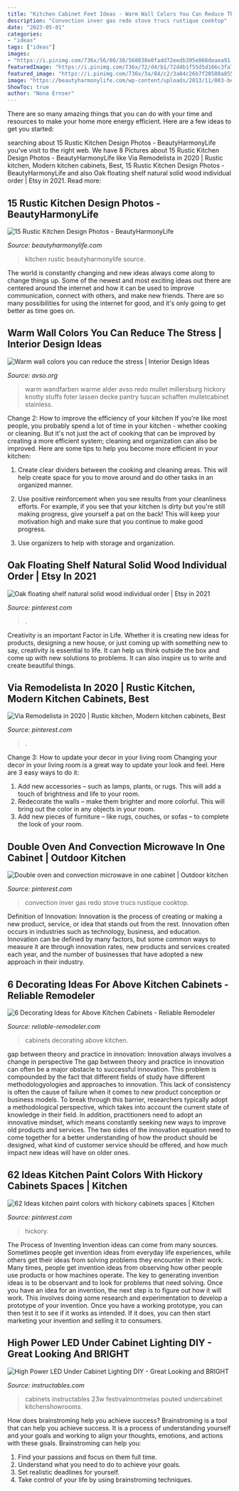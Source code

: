 ```yaml
---
title: "Kitchen Cabinet Feet Ideas - Warm Wall Colors You Can Reduce The Stress"
description: "Convection inver gas redo stove trucs rustique cooktop"
date: "2023-05-01"
categories:
- "ideas"
tags: ["ideas"]
images:
- "https://i.pinimg.com/736x/56/80/38/568038e0fadd72eedb395e068deaea91.jpg"
featuredImage: "https://i.pinimg.com/736x/72/d4/b1/72d4b1f55d5d166c3fa77753a598a746.jpg"
featured_image: "https://i.pinimg.com/736x/3a/84/c2/3a84c26b7f20508a8553e3551a8d0a45.jpg"
image: "https://beautyharmonylife.com/wp-content/uploads/2013/11/003-beartooth-foothills-residence-montana-reclaimed-lumber.jpg"
ShowToc: true
author: "Nona Ernser"
---
```



There are so many amazing things that you can do with your time and resources to make your home more energy efficient. Here are a few ideas to get you started:

	

		
searching about 15 Rustic Kitchen Design Photos - BeautyHarmonyLife you've visit to the right web. We have 8 Pictures about 15 Rustic Kitchen Design Photos - BeautyHarmonyLife like Via Remodelista in 2020 | Rustic kitchen, Modern kitchen cabinets, Best, 15 Rustic Kitchen Design Photos - BeautyHarmonyLife and also Oak floating shelf natural solid wood individual order | Etsy in 2021. Read more:
		
    
## 15 Rustic Kitchen Design Photos - BeautyHarmonyLife

<img loading=lazy src="https://beautyharmonylife.com/wp-content/uploads/2013/11/003-beartooth-foothills-residence-montana-reclaimed-lumber.jpg" onerror="this.onerror=null;this.src='https://tse3.mm.bing.net/th?id=OIP.LSd75o39CZyT05q1KteJ_AHaLE&amp;pid=15.1';" alt="15 Rustic Kitchen Design Photos - BeautyHarmonyLife">

_Source: beautyharmonylife.com_

>kitchen rustic beautyharmonylife source. 

	

The world is constantly changing and new ideas always come along to change things up. Some of the newest and most exciting ideas out there are centered around the internet and how it can be used to improve communication, connect with others, and make new friends. There are so many possibilities for using the internet for good, and it's only going to get better as time goes on.

    
## Warm Wall Colors You Can Reduce The Stress | Interior Design Ideas

<img loading=lazy src="https://www.avso.org/wp-content/uploads/2014/11/warm-wall-colors-you-can-reduce-the-stress-1415179071.jpg" onerror="this.onerror=null;this.src='https://tse4.mm.bing.net/th?id=OIP.tt86A4lJB7okXtDici_bGwHaJ6&amp;pid=15.1';" alt="Warm wall colors you can reduce the stress | Interior Design Ideas">

_Source: avso.org_

>warm wandfarben warme alder avso redo mullet millersburg hickory knotty stuffs foter lassen decke pantry tuscan schaffen mulletcabinet stainless. 

	

Change 2: How to improve the efficiency of your kitchen
If you're like most people, you probably spend a lot of time in your kitchen - whether cooking or cleaning. But it's not just the act of cooking that can be improved by creating a more efficient system; cleaning and organization can also be improved. Here are some tips to help you become more efficient in your kitchen:
1. Create clear dividers between the cooking and cleaning areas. This will help create space for you to move around and do other tasks in an organized manner.

2. Use positive reinforcement when you see results from your cleanliness efforts. For example, if you see that your kitchen is dirty but you're still making progress, give yourself a pat on the back! This will keep your motivation high and make sure that you continue to make good progress.

3. Use organizers to help with storage and organization.

    
## Oak Floating Shelf Natural Solid Wood Individual Order | Etsy In 2021

<img loading=lazy src="https://i.pinimg.com/736x/56/80/38/568038e0fadd72eedb395e068deaea91.jpg" onerror="this.onerror=null;this.src='https://tse1.mm.bing.net/th?id=OIP.ovQZgN5Evzm1EAo8KYQV1QHaLG&amp;pid=15.1';" alt="Oak floating shelf natural solid wood individual order | Etsy in 2021">

_Source: pinterest.com_

>. 

	

Creativity is an important Factor in Life. Whether it is creating new ideas for products, designing a new house, or just coming up with something new to say, creativity is essential to life. It can help us think outside the box and come up with new solutions to problems. It can also inspire us to write and create beautiful things.

    
## Via Remodelista In 2020 | Rustic Kitchen, Modern Kitchen Cabinets, Best

<img loading=lazy src="https://i.pinimg.com/736x/59/67/86/596786376342b98a2e0efa211f967f2c.jpg" onerror="this.onerror=null;this.src='https://tse1.mm.bing.net/th?id=OIP.4pVKlgUG_6lh0sgOkLox4AHaLG&amp;pid=15.1';" alt="Via Remodelista in 2020 | Rustic kitchen, Modern kitchen cabinets, Best">

_Source: pinterest.com_

>. 

	

Change 3: How to update your decor in your living room
Changing your decor in your living room is a great way to update your look and feel. Here are 3 easy ways to do it: 
1. Add new accessories – such as lamps, plants, or rugs. This will add a touch of brightness and life to your room. 
2. Redecorate the walls – make them brighter and more colorful. This will bring out the color in any objects in your room. 
3. Add new pieces of furniture – like rugs, couches, or sofas – to complete the look of your room.

    
## Double Oven And Convection Microwave In One Cabinet | Outdoor Kitchen

<img loading=lazy src="https://i.pinimg.com/736x/72/d4/b1/72d4b1f55d5d166c3fa77753a598a746.jpg" onerror="this.onerror=null;this.src='https://tse3.mm.bing.net/th?id=OIP.eZP4cDjBROBLK_a0e2h4CQHaKL&amp;pid=15.1';" alt="Double oven and convection microwave in one cabinet | Outdoor kitchen">

_Source: pinterest.com_

>convection inver gas redo stove trucs rustique cooktop. 

	

Definition of Innovation:
Innovation is the process of creating or making a new product, service, or idea that stands out from the rest. Innovation often occurs in industries such as technology, business, and education. Innovation can be defined by many factors, but some common ways to measure it are through innovation rates, new products and services created each year, and the number of businesses that have adopted a new approach in their industry.

    
## 6 Decorating Ideas For Above Kitchen Cabinets - Reliable Remodeler

<img loading=lazy src="https://dyj7luh3166cu.cloudfront.net/wp-content/uploads/sites/6/2015/07/14.jpg" onerror="this.onerror=null;this.src='https://tse1.mm.bing.net/th?id=OIP.wuTRyWnUxxm9hSaoNxI1jwHaLH&amp;pid=15.1';" alt="6 Decorating Ideas for Above Kitchen Cabinets - Reliable Remodeler">

_Source: reliable-remodeler.com_

>cabinets decorating above kitchen. 

	

gap between theory and practice in innovation: Innovation always involves a change in perspective
The gap between theory and practice in innovation can often be a major obstacle to successful innovation. This problem is compounded by the fact that different fields of study have different methodologyologies and approaches to innovation. This lack of consistency is often the cause of failure when it comes to new product conception or business models. To break through this barrier, researchers typically adopt a methodological perspective, which takes into account the current state of knowledge in their field. In addition, practitioners need to adopt an innovative mindset, which means constantly seeking new ways to improve old products and services. The two sides of the innovation equation need to come together for a better understanding of how the product should be designed, what kind of customer service should be offered, and how much impact new ideas will have on older ones.

    
## 62 Ideas Kitchen Paint Colors With Hickory Cabinets Spaces | Kitchen

<img loading=lazy src="https://i.pinimg.com/736x/3a/84/c2/3a84c26b7f20508a8553e3551a8d0a45.jpg" onerror="this.onerror=null;this.src='https://tse4.mm.bing.net/th?id=OIP.1LqP8Y6W9P2BaQU-PWRQ1QAAAA&amp;pid=15.1';" alt="62 Ideas kitchen paint colors with hickory cabinets spaces | Kitchen">

_Source: pinterest.com_

>hickory. 

	

The Process of Inventing
Invention ideas can come from many sources. Sometimes people get invention ideas from everyday life experiences, while others get their ideas from solving problems they encounter in their work. Many times, people get invention ideas from observing how other people use products or how machines operate. The key to generating invention ideas is to be observant and to look for problems that need solving.
Once you have an idea for an invention, the next step is to figure out how it will work. This involves doing some research and experimentation to develop a prototype of your invention. Once you have a working prototype, you can then test it to see if it works as intended. If it does, you can then start marketing your invention and selling it to consumers.

    
## High Power LED Under Cabinet Lighting DIY - Great Looking And BRIGHT

<img loading=lazy src="https://content.instructables.com/ORIG/FY2/XX22/H7W4T8GR/FY2XX22H7W4T8GR.jpg?auto=webp&amp;frame=1" onerror="this.onerror=null;this.src='https://tse3.mm.bing.net/th?id=OIP.qH5sjGoRPJTyU_Wi0JxaGAHaJ4&amp;pid=15.1';" alt="High Power LED Under Cabinet Lighting DIY - Great Looking and BRIGHT">

_Source: instructables.com_

>cabinets instructables 23w festivalmontmelas pouted undercabinet kitchenshowrooms. 

	

How does brainstroming help you achieve success?
Brainstroming is a tool that can help you achieve success. It is a process of understanding yourself and your goals and working to align your thoughts, emotions, and actions with these goals. Brainstroming can help you: 
1. Find your passions and focus on them full time.
2. Understand what you need to do to achieve your goals.
3. Set realistic deadlines for yourself.
4. Take control of your life by using brainstroming techniques.

